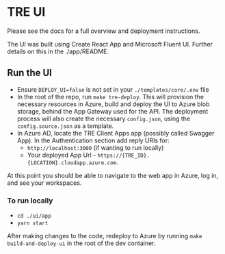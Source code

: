 # TRE UI

Please see the docs for a full overview and deployment instructions.

The UI was built using Create React App and Microsoft Fluent UI. Further details on this in the ./app/README.

## Run the UI
- Ensure `DEPLOY_UI=false` is not set in your `./templates/core/.env` file
- In the root of the repo, run `make tre-deploy`. This will provision the necessary resources in Azure, build and deploy the UI to Azure blob storage, behind the App Gateway used for the API. The deployment process will also create the necessary `config.json`, using the `config.source.json` as a template.
- In Azure AD, locate the TRE Client Apps app (possibly called Swagger App). In the Authentication section add reply URIs for:
  - `http://localhost:3000` (if wanting to run locally)
  - Your deployed App Url - `https://{TRE_ID}.{LOCATION}.cloudapp.azure.com`.

At this point you should be able to navigate to the web app in Azure, log in, and see your workspaces.

### To run locally
- `cd ./ui/app`
- `yarn start`

After making changes to the code, redeploy to Azure by running `make build-and-deploy-ui` in the root of the dev container.
